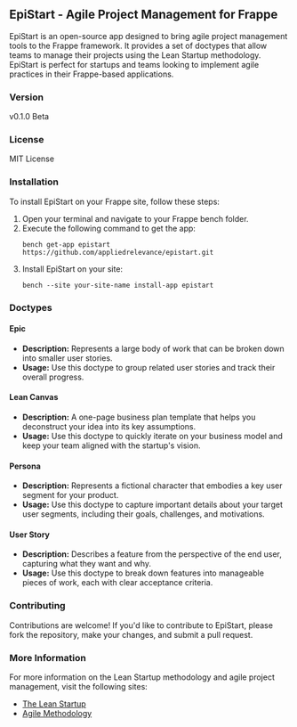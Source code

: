## EpiStart - Agile Project Management for Frappe

EpiStart is an open-source app designed to bring agile project management tools to the Frappe framework. It provides a set of doctypes that allow teams to manage their projects using the Lean Startup methodology. EpiStart is perfect for startups and teams looking to implement agile practices in their Frappe-based applications.

### Version
v0.1.0 Beta

### License
MIT License

### Installation
To install EpiStart on your Frappe site, follow these steps:

1. Open your terminal and navigate to your Frappe bench folder.
2. Execute the following command to get the app:
   ```
   bench get-app epistart https://github.com/appliedrelevance/epistart.git
   ```
3. Install EpiStart on your site:
   ```
   bench --site your-site-name install-app epistart
   ```

### Doctypes

#### Epic
- **Description:** Represents a large body of work that can be broken down into smaller user stories.
- **Usage:** Use this doctype to group related user stories and track their overall progress.

#### Lean Canvas
- **Description:** A one-page business plan template that helps you deconstruct your idea into its key assumptions.
- **Usage:** Use this doctype to quickly iterate on your business model and keep your team aligned with the startup's vision.

#### Persona
- **Description:** Represents a fictional character that embodies a key user segment for your product.
- **Usage:** Use this doctype to capture important details about your target user segments, including their goals, challenges, and motivations.

#### User Story
- **Description:** Describes a feature from the perspective of the end user, capturing what they want and why.
- **Usage:** Use this doctype to break down features into manageable pieces of work, each with clear acceptance criteria.

### Contributing
Contributions are welcome! If you'd like to contribute to EpiStart, please fork the repository, make your changes, and submit a pull request.

### More Information
For more information on the Lean Startup methodology and agile project management, visit the following sites:
- [The Lean Startup](http://theleanstartup.com/)
- [Agile Methodology](https://www.agilealliance.org/agile101/)
